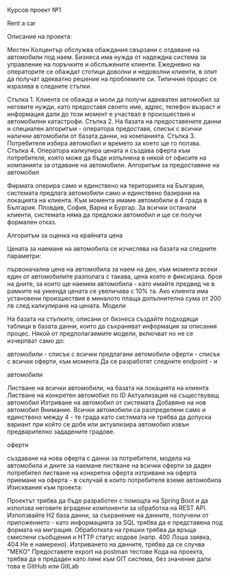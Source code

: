 Курсов проект №1

Rent a car

Описание на проекта:

Местен Колцентър обслужва обаждания свързани с отдаване на автомобили под наем. Бизнеса има нужда от надеждна система за управление на поръчките и обслъжените клиенти. Ежедневно на операторите се обаждат стотици доволни и недоволни клиенти, в опит да получат адекватно решение на проблемите си. Типичния процес се изразява в следните стъпки.

Стъпка 1. Клиента се обажда и моли да получи адекватен автомобил за неговите нужди, като предоставя своето име, адрес, телефон възраст и информация дали до този момент е участвал в произшествия и автомобилни катастрофи.
Стъпка 2. На базата на предоставените данни и специален алгоритъм - оператора предоставя, списък с всички налични автомобили от базата данни, на компанията.
Стъпка 3. Потребителя избира автомобил и времето за което ще го ползва.
Стъпка 4. Оператора калкулира цената и създава оферта към потребителя, която може да бъде изпълнена в някой от офисите на компанията за отдаване на автомобили.
Алгоритъм за предоставяне на автомобил

Фирмата оперира само и единствено на територията на България, системата предлага автомобили само и единствено базирани на локацията на клиента. Към момента имаме автомобили в 4 града в България. Пловдив, София, Варна и Бургар. За всички останали клиенти, системата няма да предложи автомобил и ще се получи формален отказ.

Алгоритъм за оценка на крайната цена

Цената за наемане на автомобила се изчислява на базата на следните параметри:

първоначална цена на автомобила за наем на ден, към момента всеки един от автомобилите разполага с такава, цена която е фиксирана.
броя на дните, за които ще наемем автомобила - като имайте предвид че в рамките на уикенда цената се увеличава с 10% та.
Ако клиента има установени произшествия в миналото плаща допълнителна сума от 200 лв след калкулиране на цената.
Модели

На базата на стъпките, описани от бизнеса създайте подходящи таблици в базата данни, които да съхраняват информация за описания процес. Някой от предполагаемите модели, включват но не се изчерпват само до:

автомобили - списък с всички предлагани автомобили
оферти - списък с всички оферти, към момента
Да се разработят следните endpoint - и

автомобили

Листване на всички автомобили, на базата на локацията на клиента
Листване на конкретен автомобил по ID
Актуализация на съществуващ автомобил
Изтриване на автомобил от системата
Добавяне на нов автомобил
Внимание. Всички автомобили са разпределени само и единствено между 4 - те града като системата не трябва да допуска вариант при който се добя или актуализира автомобил извън предварително зададените градове.

оферти

създаване на нова оферта с данни за потребителя, модела на автомобила и дните за наемане
листване на всички оферти за даден потребител
листване на конкретна оферта
изтриване на оферта
приемане на оферта - в склучай в които потребителя вземе автомобила
Изисквания към проекта:

Проектът трябва да бъде разработен с помощта на Spring Boot и да използва неговите вградени компоненти за обработка на REST API.
Използвайте H2 база данни, за съхранение на данните, получени от приложението - като информацията за SQL трябва да е представена под формата на миграция.
Обработката на грешки трябва да връща смислени съобщения и HTTP статус кодове (напр. 400 Лоша заявка, 404 Не е намерено).
Изтриването на данните, трябва да се случва "МЕКО"
Предоставете export на postman тестове
Кода на проекта, трябва да е предаден като линк към GIT система, без значение дали това е GitHub или GitLab
